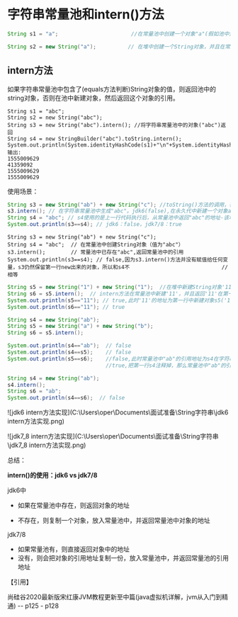 # 字符串常量池和intern()方法

```java
String s1 = "a";                       //在常量池中创建一个对象"a"(假如池中没有对象"a")

String s2 = new String("a");          // 在堆中创建一个String对象，并且在常量池中创建一个对象"a"(假                                                       // 如池中没有对象"a"),然后把"a"传递给String对象，最后把                                                            // String对象的赋值给给栈中的变量s2
```



## intern方法

如果字符串常量池中包含了(equals方法判断)String对象的值，则返回池中的string对象，否则在池中新建对象，然后返回这个对象的引用。

```
String s1 = "abc";
String s2 = new String("abc");
String s3 = new String("abc").intern(); //将字符串常量池中的对象("abc")返回   
String s4 = new StringBuilder("abc").toString.intern();
System.out.println(System.identityHashCode(s1)+"\n"+System.identityHashCode(s2)+"\n"+System.identityHashCode(s3));
输出:
1555009629
41359092
1555009629
1555009629
```



使用场景：

```java
String s3 = new String("ab") + new String("c"); //toString()方法的调用，在字符串常量池中不存在"abc"
s3.intern(); // 在字符串常量池中生成"abc"。jdk6(false),在永久代中新建一个对象abc;jdk7/8(true)，在常量池中保留了在堆中对              // 象"abc"的 地址。
String s4 = "abc"; // s4使用的是上一行代码执行后，从常量池中返回"abc"的地址-该地址为堆对象中"abc"(s3)的地址
System.out.println(s3==s4); // jdk6：false，jdk7/8：true
```

```
String s3 = new String("ab") + new String("c");
String s4 = "abc";  // 在常量池中创建String对象（值为"abc"）
s3.intern();        // 常量池中已存在"abc",返回常量池中的引用
System.out.println(s3==s4); // false,因为s3.intern()方法并没有赋值给任何变量，s3仍然保留第一行new出来的对象，所以和s4不                             // 相等
```

```java
String s5 = new String("1") + new String("1");  //在堆中新建String对象'11',常量池中不存在'11'
String s6 = s5.intern();  // intern方法在常量池中新建'11'，并且返回'11'在第一行新建对象在堆中的引用地址返回给s6         
System.out.println(s5=="11"); // true,此时'11'的地址为第一行中新建对象s5('11')在堆中的地址
System.out.println(s6=="11"); // true
```

```java
String s4 = new String("ab");
String s5 = new String("a") + new String("b");
String s6 = s5.intern();

System.out.println(s4=="ab");  // false
System.out.println(s4==s5);    // false
System.out.println(s5==s6);    //false,此时常量池中"ab"的引用地址为s4在字符串常量池中创建的"ab"
                               //true,把第一行s4注释掉，那么常量池中"ab"的引用地址为s5在堆中创建的"ab"
```

```java
String s4 = new String("ab");
s4.intern();
String s6 = "ab";
System.out.println(s4==s6);  // false
```







![jdk6 intern方法实现](C:\Users\oper\Documents\面试准备\String字符串\jdk6 intern方法实现.png)

![jdk7_8 intern方法实现](C:\Users\oper\Documents\面试准备\String字符串\jdk7_8 intern方法实现.png)



总结：

**intern()的使用：jdk6 vs jdk7/8**

jdk6中

* 如果在常量池中存在，则返回对象的地址

* 不存在，则复制一个对象，放入常量池中，并返回常量池中对象的地址



jdk7/8

* 如果常量池有，则直接返回对象中的地址
* 没有，则会把对象的引用地址复制一份，放入常量池中，并返回常量池的引用地址





【引用】

尚硅谷2020最新版宋红康JVM教程更新至中篇(java虚拟机详解，jvm从入门到精通) -- p125 - p128





































